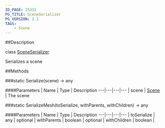 ```yaml
---
ID_PAGE: 25331
PG_TITLE: SceneSerializer
PG_VERSION: 2.1
TAGS:
    - Scene
---
```

##Description

class [SceneSerializer](/classes/2.2/SceneSerializer)

Serializes a scene

##Methods

###static Serialize(scene) &rarr; any



####Parameters
 | Name | Type | Description
---|---|---|---
 | scene | [Scene](/classes/2.2/Scene) |  The scene

###static SerializeMesh(toSerialize, withParents, withChildren) &rarr; any



####Parameters
 | Name | Type | Description
---|---|---|---
 | toSerialize | any | 
optional | withParents | boolean | 
optional | withChildren | boolean | 
